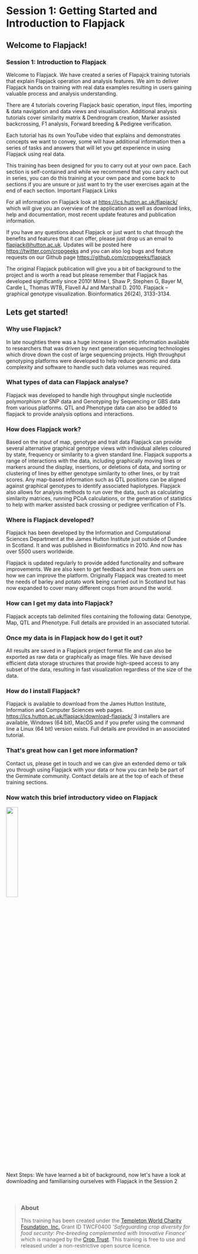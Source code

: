 
# Session 1: Getting Started and Introduction to Flapjack

## Welcome to Flapjack!

### Session 1: Introduction to Flapjack
Welcome to Flapjack.
We have created a series of Flapajck training tutorials that explain Flapjack operation and analysis features. We aim to deliver Flapjack hands on training with real data examples resulting in users gaining valuable process and analysis understanding.

There are 4 tutorials covering Flapjack basic operation, input files, importing & data navigation and data views and visualisation. Additional analysis tutorials cover similarity matrix & Dendrogram creation, Marker assisted backcrossing, F1 analysis, Forward breeding & Pedigree verification.

Each tutorial has its own YouTube video that explains and demonstrates concepts we want to convey, some will have additional information then a series of tasks and answers that will let you get experience in using Flapjack using real data.

This training has been designed for you to carry out at your own pace. Each section is self-contained and while we recommend that you carry each out in series, you can do this training at your own pace and come back to sections if you are unsure or just want to try the user exercises again at the end of each section.
Important Flapjack Links

For all information on Flapjack look at https://ics.hutton.ac.uk/flapjack/ which will give you an overview of the application as well as download links, help and documentation, most recent update features and publication information.

If you have any questions about Flapjack or just want to chat through the benefits and features that it can offer, please just drop us an email to flapjack@hutton.ac.uk. Updates will be posted here https://twitter.com/cropgeeks and you can also log bugs and feature requests on our Github page https://github.com/cropgeeks/flapjack

The original Flapjack publication will give you a bit of background to the project and is worth a read but please remember that Flapjack has developed significantly since 2010!
Milne I, Shaw P, Stephen G, Bayer M, Cardle L, Thomas WTB, Flavell AJ and Marshall D. 2010. Flapjack – graphical genotype visualization. Bioinformatics 26(24), 3133-3134.

## Lets get started!
### Why use Flapjack?
In late noughties there was a huge increase in genetic information available to researchers that was driven by next generation sequencing technologies which drove down the cost of large sequencing projects. High throughput genotyping platforms were developed to help reduce genomic and data complexity and software to handle such data volumes was required.

### What types of data can Flapjack analyse?
Flapjack was developed to handle high throughput single nucleotide polymorphism or SNP data and Genotyping by Sequencing or GBS data from various platforms. QTL and Phenotype data can also be added to flapjack to provide analysis options and interactions. 

### How does Flapjack work?
Based on the input of map, genotype and trait data Flapjack can provide several alternative graphical genotype views with individual alleles coloured by state, frequency or similarity to a given standard line. Flapjack supports a range of interactions with the data, including graphically moving lines or markers around the display, insertions, or deletions of data, and sorting or clustering of lines by either genotype similarity to other lines, or by trait scores. Any map-based information such as QTL positions can be aligned against graphical genotypes to identify associated haplotypes. Flapjack also allows for analysis methods to run over the data, such as calculating similarity matrices, running PCoA calculations, or the generation of statistics to help with marker assisted back crossing or pedigree verification of F1s.

### Where is Flapjack developed?
Flapjack has been developed by the Information and Computational Sciences Department at the James Hutton Institute just outside of Dundee in Scotland. It and was published in Bioinformatics in 2010. And now has over 5500 users worldwide.

Flapjack is updated regularly to provide added functionality and software improvements.
We are also keen to get feedback and hear from users on how we can improve the platform. Originally Flapjack was created to meet the needs of barley and potato work being carried out in Scotland but has now expanded to cover many different crops from around the world.

### How can I get my data into Flapjack?
Flapjack accepts tab delimited files containing the following data: Genotype, Map, QTL and Phenotype. Full details are provided in an associated tutorial.

### Once my data is in Flapjack how do I get it out?
All results are saved in a Flapjack project format file and can also be exported as raw data or graphically as image files. We have devised efficient data storage structures that provide high-speed access to any subset of the data, resulting in fast visualization regardless of the size of the data.

### How do I install Flapjack?
Flapjack is available to download from the James Hutton Institute, Information and Computer Sciences web pages. https://ics.hutton.ac.uk/flapjack/download-flapjack/ 3 installers are available, Windows (64 bit), MacOS and if you prefer using the command line a Linux (64 bit) version exists. Full details are provided in an associated tutorial.

### That's great how can I get more information?
Contact us, please get in touch and we can give an extended demo or talk you through using Flapjack with your data or how you can help be part of the Germinate community. Contact details are at the top of each of these training sections.

### Now watch this brief introductory video on Flapjack

<a href="https://www.youtube.com/watch?v=sAX4oZbkLRY"><img src="https://img.youtube.com/vi/sAX4oZbkLRY/0.jpg" width="25%"></a>

Next Steps:
We have learned a bit of background, now let's have a look at downloading and familiarising ourselves with Flapjack in the Session 2 




<br/>

> ### About
> This training has been created under the <a href="https://www.templetonworldcharity.org/">Templeton World Charity Foundation, Inc.</a> Grant ID TWCF0400 *'Safeguarding crop diversity for food security: Pre-breeding complemented with Innovative Finance'* which is managed by the <a href="https://www.croptrust.org/">Crop Trust</a>. This training is free to use and released under a non-restrictive open source licence.

